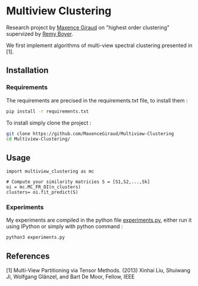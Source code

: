 # Multiview Clustering

Research project by [Maxence Giraud](https://github.com/MaxenceGiraud) on "highest order clustering" supervized by [Remy Boyer](https://pro.univ-lille.fr/remy-boyer/). 

We first implement algorithms of multi-view spectral clustering presented in [1].

## Installation 
### Requirements 
The requirements are precised in the requirements.txt file, to install them :
```bash
pip install -r requirements.txt
```

To install simply clone the project :
```bash
git clone https://github.com/MaxenceGiraud/Multiview-Clustering
cd Multiview-Clustering/
```
## Usage
```python3
import multiview_clustering as mc

# Compute your similarity matricies S = [S1,S2,...,Sk]
oi = mc.MC_FR_OI(n_clusters)
clusters= oi.fit_predict(S)
```

### Experiments
My experiments are compiled in the python file [experiments.py](./experiments.py), either run it using IPython or simply with python command : 

```bash
python3 experiments.py
```

## References

[1] Multi-View Partitioning via Tensor Methods. (2013) Xinhai Liu, Shuiwang Ji, Wolfgang Glänzel, and Bart De Moor, Fellow, IEEE       
